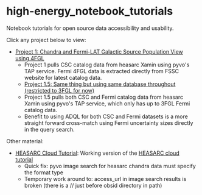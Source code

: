 # high-energy_notebook_tutorials
Notebook tutorials for open source data accessibility and usability. 

Click any project below to view:

- [Project 1: Chandra and Fermi-LAT Galactic Source Population View using 4FGL](heasarc_notebooks/all_sky_galactic_chandra_fermi.md)
  - Project 1 pulls CSC catalog data from heasarc Xamin using pyvo's TAP service. Fermi 4FGL data is extracted directly from FSSC website for latest catalog data.
  - [Project 1.5: Same thing but using same database throughout (restricted to 3FGL for now)](heasarc_notebooks/all_sky_galactic_chandra_fermi_v2.md)
  - Project 1.5 pulls both CSC and Fermi catalog data from heasarc Xamin using pyvo's TAP service, which only has up to 3FGL Fermi catalog data.
  - Benefit to using ADQL for both CSC and Fermi datasets is a more straight forward cross-match using Fermi uncertainty sizes directly in the query search. 

Other material:
- [HEASARC Cloud Tutorial](heasarc_notebooks/heasarc_cloud_tutorial.md): Working version of the [HEASARC cloud tutorial](https://heasarc.gsfc.nasa.gov/docs/archive/cloud/heasarc_cloud_tutorial.html)
  - Quick fix: pyvo image search for heasarc chandra data must specify the format type
  - Temporary work around to: access_url in image search results is broken (there is a // just before obsid directory in path)
